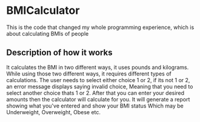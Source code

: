 # BMICalculator
This is the code that changed my whole programming experience, which is about calculating BMIs of people

## Description of how it works
It calculates the BMI in two different ways, it uses pounds and kilograms.
While using those two different ways, it requires different types of calculations.
The user needs to select either choice 1 or 2, if its not 1 or 2, an error message displays saying invalid choice,
Meaning that you need to select another choice thats 1 or 2.
After that you can enter your desired amounts then the calculator will calculate for you.
It will generate a report showing what you've entered and show your BMI status
Which may be Underweight, Overweight, Obese etc.

